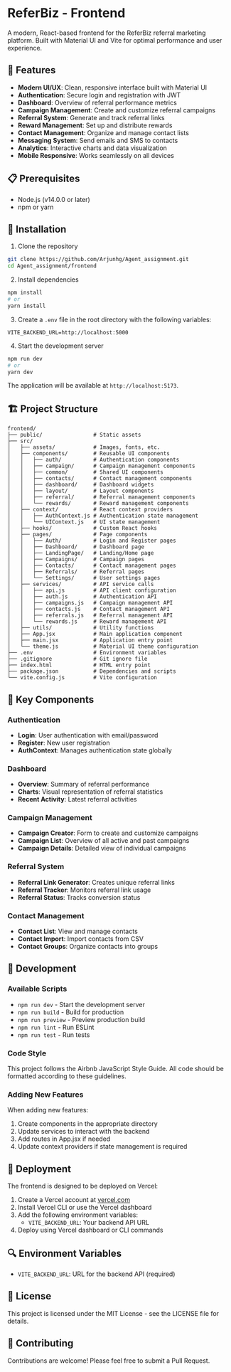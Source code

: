 # ReferBiz - Frontend

A modern, React-based frontend for the ReferBiz referral marketing platform. Built with Material UI and Vite for optimal performance and user experience.

## 🚀 Features

- **Modern UI/UX**: Clean, responsive interface built with Material UI
- **Authentication**: Secure login and registration with JWT
- **Dashboard**: Overview of referral performance metrics
- **Campaign Management**: Create and customize referral campaigns
- **Referral System**: Generate and track referral links
- **Reward Management**: Set up and distribute rewards
- **Contact Management**: Organize and manage contact lists
- **Messaging System**: Send emails and SMS to contacts
- **Analytics**: Interactive charts and data visualization
- **Mobile Responsive**: Works seamlessly on all devices

## 📋 Prerequisites

- Node.js (v14.0.0 or later)
- npm or yarn

## 🔧 Installation

1. Clone the repository
```bash
git clone https://github.com/Arjunhg/Agent_assignment.git
cd Agent_assignment/frontend
```

2. Install dependencies
```bash
npm install
# or
yarn install
```

3. Create a `.env` file in the root directory with the following variables:
```
VITE_BACKEND_URL=http://localhost:5000
```

4. Start the development server
```bash
npm run dev
# or
yarn dev
```

The application will be available at `http://localhost:5173`.

## 🏗️ Project Structure

```
frontend/
├── public/                # Static assets
├── src/
│   ├── assets/            # Images, fonts, etc.
│   ├── components/        # Reusable UI components
│   │   ├── auth/          # Authentication components
│   │   ├── campaign/      # Campaign management components
│   │   ├── common/        # Shared UI components
│   │   ├── contacts/      # Contact management components
│   │   ├── dashboard/     # Dashboard widgets
│   │   ├── layout/        # Layout components
│   │   ├── referral/      # Referral management components
│   │   └── rewards/       # Reward management components
│   ├── context/           # React context providers
│   │   ├── AuthContext.js # Authentication state management
│   │   └── UIContext.js   # UI state management
│   ├── hooks/             # Custom React hooks
│   ├── pages/             # Page components
│   │   ├── Auth/          # Login and Register pages
│   │   ├── Dashboard/     # Dashboard page
│   │   ├── LandingPage/   # Landing/Home page
│   │   ├── Campaigns/     # Campaign pages
│   │   ├── Contacts/      # Contact management pages
│   │   ├── Referrals/     # Referral pages
│   │   └── Settings/      # User settings pages
│   ├── services/          # API service calls
│   │   ├── api.js         # API client configuration
│   │   ├── auth.js        # Authentication API
│   │   ├── campaigns.js   # Campaign management API
│   │   ├── contacts.js    # Contact management API
│   │   ├── referrals.js   # Referral management API
│   │   └── rewards.js     # Reward management API
│   ├── utils/             # Utility functions
│   ├── App.jsx            # Main application component
│   ├── main.jsx           # Application entry point
│   └── theme.js           # Material UI theme configuration
├── .env                   # Environment variables
├── .gitignore             # Git ignore file
├── index.html             # HTML entry point
├── package.json           # Dependencies and scripts
└── vite.config.js         # Vite configuration
```

## 🧩 Key Components

### Authentication

- **Login**: User authentication with email/password
- **Register**: New user registration
- **AuthContext**: Manages authentication state globally

### Dashboard

- **Overview**: Summary of referral performance
- **Charts**: Visual representation of referral statistics
- **Recent Activity**: Latest referral activities

### Campaign Management

- **Campaign Creator**: Form to create and customize campaigns
- **Campaign List**: Overview of all active and past campaigns
- **Campaign Details**: Detailed view of individual campaigns

### Referral System

- **Referral Link Generator**: Creates unique referral links
- **Referral Tracker**: Monitors referral link usage
- **Referral Status**: Tracks conversion status

### Contact Management

- **Contact List**: View and manage contacts
- **Contact Import**: Import contacts from CSV
- **Contact Groups**: Organize contacts into groups

## 📝 Development

### Available Scripts

- `npm run dev` - Start the development server
- `npm run build` - Build for production
- `npm run preview` - Preview production build
- `npm run lint` - Run ESLint
- `npm run test` - Run tests

### Code Style

This project follows the Airbnb JavaScript Style Guide. All code should be formatted according to these guidelines.

### Adding New Features

When adding new features:

1. Create components in the appropriate directory
2. Update services to interact with the backend
3. Add routes in App.jsx if needed
4. Update context providers if state management is required

## 🚢 Deployment

The frontend is designed to be deployed on Vercel:

1. Create a Vercel account at [vercel.com](https://vercel.com)
2. Install Vercel CLI or use the Vercel dashboard
3. Add the following environment variables:
   - `VITE_BACKEND_URL`: Your backend API URL
4. Deploy using Vercel dashboard or CLI commands

## 🔍 Environment Variables

- `VITE_BACKEND_URL`: URL for the backend API (required)

## 📝 License

This project is licensed under the MIT License - see the LICENSE file for details.

## 🤝 Contributing

Contributions are welcome! Please feel free to submit a Pull Request.
